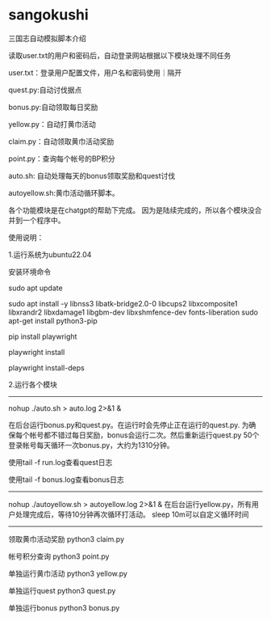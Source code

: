 # sangokushi
三国志自动模拟脚本介绍

读取user.txt的用户和密码后，自动登录网站根据以下模块处理不同任务

user.txt：登录用户配置文件，用户名和密码使用｜隔开

quest.py:自动讨伐据点

bonus.py:自动领取每日奖励

yellow.py：自动打黄巾活动

claim.py：自动领取黄巾活动奖励

point.py：查询每个帐号的BP积分

auto.sh: 自动处理每天的bonus领取奖励和quest讨伐

autoyellow.sh:黄巾活动循环脚本。

各个功能模块是在chatgpt的帮助下完成。
因为是陆续完成的，所以各个模块没合并到一个程序中。

使用说明：

1.运行系统为ubuntu22.04

安装环境命令

sudo apt update

sudo apt install -y libnss3 libatk-bridge2.0-0 libcups2 libxcomposite1 libxrandr2 libxdamage1 libgbm-dev libxshmfence-dev fonts-liberation
sudo apt-get install python3-pip

pip install playwright

playwright install

playwright install-deps

2.运行各个模块
______________________________________________________________
nohup ./auto.sh > auto.log 2>&1 &

在后台运行bonus.py和quest.py。在运行时会先停止正在运行的quest.py.
为确保每个帐号都不错过每日奖励，bonus会运行二次。然后重新运行quest.py
50个登录帐号每天循环一次bonus.py，大约为1310分钟。

使用tail -f run.log查看quest日志

使用tail -f bonus.log查看bonus日志

______________________________________________________________
nohup ./autoyellow.sh > autoyellow.log 2>&1 &
在后台运行yellow.py，所有用户处理完成后，等待10分钟再次循环打活动。
sleep 10m可以自定义循环时间

______________________________________________________________
领取黄巾活动奖励
python3 claim.py

帐号积分查询
python3 point.py

单独运行黄巾活动
python3 yellow.py

单独运行quest
python3 quest.py

单独运行bonus
python3 bonus.py
